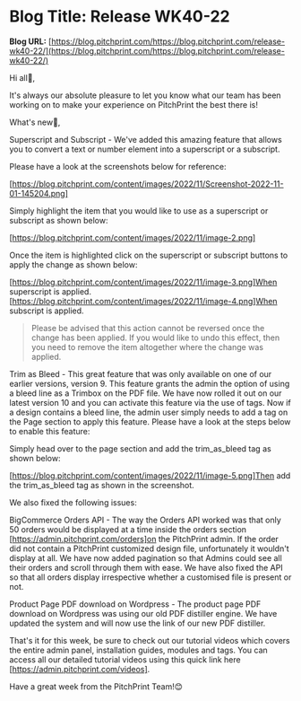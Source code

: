 # **Blog Title**: Release WK40-22

**Blog URL:** [https://blog.pitchprint.com/https://blog.pitchprint.com/release-wk40-22/](https://blog.pitchprint.com/https://blog.pitchprint.com/release-wk40-22/)

Hi all👋,

It's always our absolute pleasure to let you know what our team has been working on to make your experience on PitchPrint the best there is!

What's new🚀,

Superscript and Subscript - We've added this amazing feature that allows you to convert a text or number element into a superscript or a
subscript.

Please have a look at the screenshots below for reference:

[https://blog.pitchprint.com/content/images/2022/11/Screenshot-2022-11-01-145204.png]

Simply highlight the item that you would like to use as a superscript or subscript as shown below:

[https://blog.pitchprint.com/content/images/2022/11/image-2.png]

Once the item is highlighted click on the superscript or subscript buttons to apply the change as shown below:

[https://blog.pitchprint.com/content/images/2022/11/image-3.png]When superscript is
applied.[https://blog.pitchprint.com/content/images/2022/11/image-4.png]When subscript is applied.

> Please be advised that this action cannot be reversed once the change has been applied. If you would like to undo this effect, then you
> need to remove the item altogether where the change was applied.

Trim as Bleed - This great feature that was only available on one of our earlier versions, version 9. This feature grants the admin the
option of using a bleed line as a Trimbox on the PDF file. We have now rolled it out on our latest version 10 and you can activate this
feature via the use of tags. Now if a design contains a bleed line, the admin user simply needs to add a tag on the Page section to apply
this feature. Please have a look at the steps below to enable this feature:

Simply head over to the page section and add the trim_as_bleed tag as shown below:

[https://blog.pitchprint.com/content/images/2022/11/image-5.png]Then add the trim_as_bleed tag as shown in the screenshot.

We also fixed the following issues:

BigCommerce Orders API - The way the Orders API worked was that only 50 orders would be displayed at a time inside the orders section
[https://admin.pitchprint.com/orders]on the PitchPrint admin. If the order did not contain a PitchPrint customized design file,
unfortunately it wouldn't display at all. We have now added pagination so that Admins could see all their orders and scroll through them
with ease. We have also fixed the API so that all orders display irrespective whether a customised file is present or not.

Product Page PDF download on Wordpress - The product page PDF download on Wordpress was using our old PDF distiller engine. We have updated
the system and will now use the link of our new PDF distiller.

That's it for this week, be sure to check out our tutorial videos which covers the entire admin panel, installation guides, modules and
tags. You can access all our detailed tutorial videos using this quick link here [https://admin.pitchprint.com/videos].

Have a great week from the PitchPrint Team!😊




